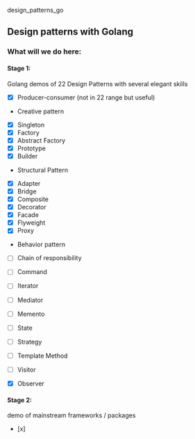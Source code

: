 design_patterns_go

## Design patterns with Golang

### What will we do here:

#### Stage 1:

Golang demos of 22 Design Patterns with several elegant skills
- [x] Producer-consumer (not in 22 range but useful)

- Creative pattern
- [x] Singleton
- [x] Factory
- [x] Abstract Factory
- [x] Prototype
- [x] Builder

- Structural Pattern
- [x] Adapter
- [x] Bridge
- [x] Composite
- [x] Decorator
- [x] Facade
- [x] Flyweight
- [x] Proxy

- Behavior pattern
- [ ] Chain of responsibility
- [ ] Command
- [ ] Iterator
- [ ] Mediator
- [ ] Memento
- [ ] State
- [ ] Strategy
- [ ] Template Method
- [ ] Visitor
- [x] Observer


#### Stage 2:
demo of mainstream frameworks / packages
- [x] 


